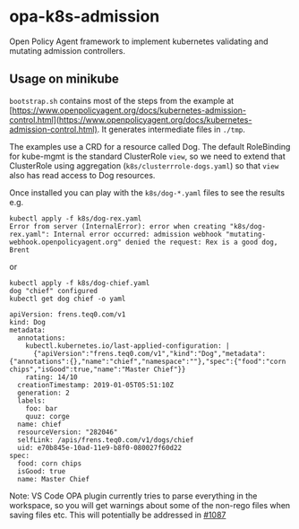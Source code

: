# opa-k8s-admission

Open Policy Agent framework to implement kubernetes validating and mutating admission controllers. 

## Usage on minikube

`bootstrap.sh` contains most of the steps from the example at [https://www.openpolicyagent.org/docs/kubernetes-admission-control.html](https://www.openpolicyagent.org/docs/kubernetes-admission-control.html). It generates intermediate files in `./tmp`.

The examples use a CRD for a resource called Dog. The default RoleBinding for kube-mgmt is the standard ClusterRole `view`, so we need to extend that ClusterRole using aggregation (`k8s/clusterrrole-dogs.yaml`) so that `view` also has read access to Dog resources.

Once installed you can play with the `k8s/dog-*.yaml` files to see the results e.g.

```
kubectl apply -f k8s/dog-rex.yaml
Error from server (InternalError): error when creating "k8s/dog-rex.yaml": Internal error occurred: admission webhook "mutating-webhook.openpolicyagent.org" denied the request: Rex is a good dog, Brent
```

or 

```
kubectl apply -f k8s/dog-chief.yaml
dog "chief" configured
kubectl get dog chief -o yaml

apiVersion: frens.teq0.com/v1
kind: Dog
metadata:
  annotations:
    kubectl.kubernetes.io/last-applied-configuration: |
      {"apiVersion":"frens.teq0.com/v1","kind":"Dog","metadata":{"annotations":{},"name":"chief","namespace":""},"spec":{"food":"corn chips","isGood":true,"name":"Master Chief"}}
    rating: 14/10
  creationTimestamp: 2019-01-05T05:51:10Z
  generation: 2
  labels:
    foo: bar
    quuz: corge
  name: chief
  resourceVersion: "282046"
  selfLink: /apis/frens.teq0.com/v1/dogs/chief
  uid: e70b845e-10ad-11e9-b8f0-080027f60d22
spec:
  food: corn chips
  isGood: true
  name: Master Chief
  ```


Note: VS Code OPA plugin currently tries to parse everything in the workspace, so you will get warnings about some of the non-rego files when saving files etc. This will potentially be addressed in [#1087](https://github.com/open-policy-agent/opa/issues/1087)
